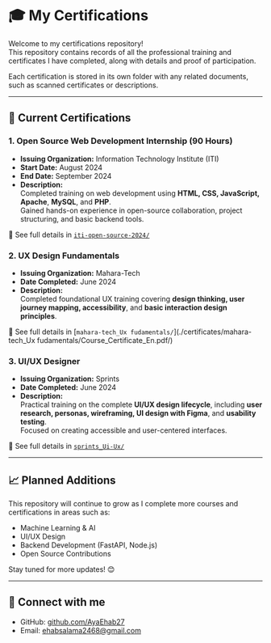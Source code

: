 # 🎓 My Certifications

Welcome to my certifications repository!  
This repository contains records of all the professional training and certificates I have completed, along with details and proof of participation.

Each certification is stored in its own folder with any related documents, such as scanned certificates or descriptions.

---

## 📌 Current Certifications

### 1. **Open Source Web Development Internship (90 Hours)**  
- **Issuing Organization:** Information Technology Institute (ITI)  
- **Start Date:** August 2024  
- **End Date:** September 2024  
- **Description:**  
  Completed training on web development using **HTML, CSS, JavaScript, Apache**, **MySQL**, and **PHP**.  
  Gained hands-on experience in open-source collaboration, project structuring, and basic backend tools.

📁 See full details in [`iti-open-source-2024/`](./certificates/iti-open-source-2024/iti.jpg/)


### 2. **UX Design Fundamentals**  
- **Issuing Organization:** Mahara-Tech
- **Date Completed:** June 2024  
- **Description:**  
  Completed foundational UX training covering  **design thinking, user journey mapping, accessibility**, and **basic interaction design principles**.  

📁 See full details in [`mahara-tech_Ux fudamentals/`](./certificates/mahara-tech_Ux fudamentals/Course_Certificate_En.pdf/)

### 3. **UI/UX Designer**  
- **Issuing Organization:**  Sprints
- **Date Completed:** June 2024  
- **Description:**  
 Practical training on the complete  **UI/UX design lifecycle**, including **user research, personas, wireframing, UI design with Figma**, and **usability testing**.  
 Focused on creating accessible and user-centered interfaces.

📁 See full details in [`sprints_Ui-Ux/`](./certificates/sprints_Ui-Ux/ui_ux.pdf/)


---

## 📈 Planned Additions

This repository will continue to grow as I complete more courses and certifications in areas such as:

- Machine Learning & AI
- UI/UX Design
- Backend Development (FastAPI, Node.js)
- Open Source Contributions

Stay tuned for more updates! 😊

---

## 🔗 Connect with me

- GitHub: [github.com/AyaEhab27](https://github.com/AyaEhab27)
- Email: ehabsalama2468@gmail.com
